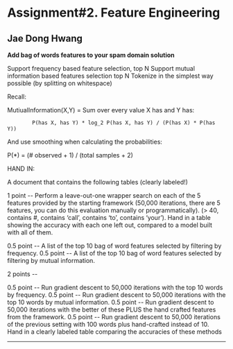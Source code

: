 # Assignment#2. Feature Engineering

## Jae Dong Hwang

**Add bag of words features to your spam domain solution**

Support frequency based feature selection, top N
Support mutual information based features selection top N
Tokenize in the simplest way possible (by splitting on whitespace)

Recall:

MutiualInformation(X,Y) = Sum over every value X has and Y has:

            P(has X, has Y) * log_2 P(has X, has Y) / (P(has X) * P(has Y))

And use smoothing when calculating the probabilities:

P(*) = (# observed + 1) / (total samples + 2)

HAND IN:

A document that contains the following tables (clearly labeled!)

1 point -- Perform a leave-out-one wrapper search on each of the 5 features provided by the starting framework (50,000 iterations, there are 5 features, you can do this evaluation manually or programmatically). (> 40, contains #, contains ‘call’, contains ‘to’, contains ‘your’). Hand in a table showing the accuracy with each one left out, compared to a model built with all of them.

0.5 point -- A list of the top 10 bag of word features selected by filtering by frequency.
0.5 point -- A list of the top 10 bag of word features selected by filtering by mutual information.
 

2 points --

0.5 point -- Run gradient descent to 50,000 iterations with the top 10 words by frequency.
0.5 point -- Run gradient descent to 50,000 iterations with the top 10 words by mutual information.
0.5 point -- Run gradient descent to 50,000 iterations with the better of these PLUS the hand crafted features from the framework.
0.5 point -- Run gradient descent to 50,000 iterations of the previous setting with 100 words plus hand-crafted instead of 10.
Hand in a clearly labeled table comparing the accuracies of these methods

***
